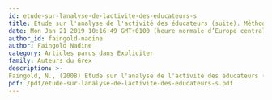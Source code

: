 ```yaml
---
id: etude-sur-lanalyse-de-lactivite-des-educateurs-s
title: Etude sur l'analyse de l'activité des éducateurs (suite). Méthodologie de présentation des exemples
date: Mon Jan 21 2019 10:16:49 GMT+0100 (heure normale d’Europe centrale)
author_id: faingold-nadine
author: Faingold Nadine
category: Articles parus dans Expliciter
family: Auteurs du Grex
description: >-
Faingold, N., (2008) Etude sur l'analyse de l'activité des éducateurs (suite). Méthodologie de présentation des exemples, Expliciter n° 74, p. 1-14 
pdf: /pdf/etude-sur-lanalyse-de-lactivite-des-educateurs-s.pdf
---
```

